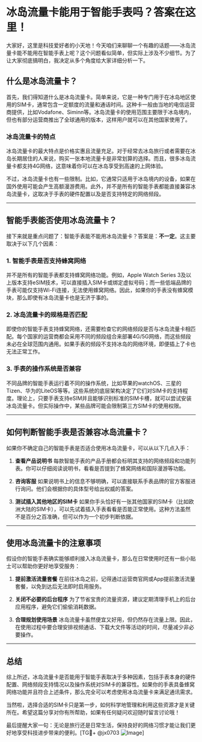 # 冰岛流量卡能用于智能手表吗？答案在这里！

大家好，这里是科技爱好者的小天地！今天咱们来聊聊一个有趣的话题——冰岛流量卡能不能用在智能手表上呢？这个问题看似简单，但实际上涉及不少细节。为了让大家彻底搞明白，我决定从多个角度给大家详细分析一下。

## 什么是冰岛流量卡？

首先，我们得知道什么是冰岛流量卡。简单来说，它是一种专门用于在冰岛地区使用的SIM卡，通常包含一定额度的流量和通话时间。这种卡一般由当地的电信运营商提供，比如Vodafone、Siminn等。冰岛流量卡的使用范围主要限于冰岛境内，但也有部分运营商推出了全球通用的版本，这样用户就可以在其他国家使用了。

### 冰岛流量卡的特点

冰岛流量卡的最大特点是价格实惠且流量充足。对于经常去冰岛旅行或者需要在冰岛长期居住的人来说，购买一张本地流量卡是非常划算的选择。而且，很多冰岛流量卡都支持4G网络，这意味着你可以在冰岛享受到高速的上网体验。

不过，冰岛流量卡也有一些限制。比如，它通常只适用于冰岛境内的设备，如果在国外使用可能会产生高额漫游费用。此外，并不是所有的智能手表都能直接兼容冰岛流量卡，这取决于手表的硬件配置以及是否支持特定的网络频段。

---

## 智能手表能否使用冰岛流量卡？

接下来就是重点问题了：智能手表能不能用冰岛流量卡？答案是：**不一定**。这主要取决于以下几个因素：

### 1. **智能手表是否支持蜂窝网络**

并不是所有的智能手表都支持蜂窝网络功能。例如，Apple Watch Series 3及以上版本支持eSIM技术，可以直接插入SIM卡或绑定虚拟号码；而一些低端品牌的手表可能仅支持Wi-Fi连接，无法使用蜂窝网络。因此，如果你的手表没有蜂窝模块，那么即使有冰岛流量卡也是无济于事的。

### 2. **冰岛流量卡的规格是否匹配**

即使你的智能手表支持蜂窝网络，还需要检查它的网络频段是否与冰岛流量卡相匹配。每个国家的运营商都会采用不同的频段组合来部署4G/5G网络，而这些频段未必在全球范围内通用。如果手表的频段不支持冰岛的网络环境，即便插上了卡也无法正常工作。

### 3. **手表的操作系统是否兼容**

不同品牌的智能手表运行着不同的操作系统，比如苹果的watchOS、三星的Tizen、华为的LiteOS等等。这些系统的底层架构决定了它们对SIM卡的支持程度。理论上，只要手表支持eSIM并且能够识别标准的SIM卡槽，就可以尝试安装冰岛流量卡。但实际操作中，某些品牌可能会限制第三方SIM卡的使用权限。

---

## 如何判断智能手表是否兼容冰岛流量卡？

如果你不确定自己的智能手表是否适合使用冰岛流量卡，可以从以下几点入手：

1. **查看产品说明书**
   每款智能手表的产品手册都会标明其支持的网络频段和功能列表。你可以仔细阅读说明书，看看是否提到了蜂窝网络和国际漫游等功能。

2. **咨询客服**
   如果说明书上的信息不够明确，可以直接联系手表品牌的官方客服进行询问。他们会根据你的具体型号给出权威的答案。

3. **测试插入其他地区的SIM卡**
   如果你手头恰好有一张其他国家的SIM卡（比如欧洲大陆的SIM卡），可以先试着插入手表看看是否能正常使用。这种方法虽然不是百分之百准确，但可以作为一个初步判断依据。

---

## 使用冰岛流量卡的注意事项

假设你的智能手表确实能够顺利接入冰岛流量卡，那么在日常使用时还有一些小贴士可以帮助你更好地享受服务：

1. **提前激活流量套餐**
   在前往冰岛之前，记得通过运营商官网或App提前激活流量套餐，以免到达后无法即时启用服务。

2. **关闭不必要的后台程序**
   为了节省宝贵的流量资源，建议定期清理手机上的后台应用程序，避免它们偷偷消耗数据。

3. **合理规划使用场景**
   冰岛流量卡虽然便宜又好用，但仍然存在流量上限。因此，在使用过程中要合理安排视频通话、下载大文件等活动的时间，尽量减少非必要操作。

---

## 总结

综上所述，冰岛流量卡是否能用于智能手表取决于多种因素，包括手表本身的硬件配置、网络频段支持情况以及操作系统对SIM卡的兼容性。如果你的手表具备蜂窝网络功能并且符合上述条件，那么完全可以考虑使用冰岛流量卡来满足通讯需求。

当然啦，选择合适的SIM卡只是第一步，如何科学地管理和利用这些资源才是关键所在。希望这篇分享对你有所帮助，如果有任何疑问欢迎随时留言讨论哦！

最后提醒大家一句：无论是旅行还是日常生活，保持良好的网络习惯才能让我们更好地享受科技进步带来的便利。[TG💪+ @jx0703 ![Image](https://github.com/user-attachments/assets/dbca1d08-cadb-493c-b0ec-ad6f7a83f270)]